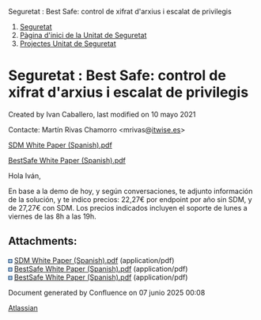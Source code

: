 Seguretat : Best Safe: control de xifrat d'arxius i escalat de privilegis  

1.  [Seguretat](index.md)
2.  [Pàgina d'inici de la Unitat de Seguretat](15368362.md)
3.  [Projectes Unitat de Seguretat](Projectes-Unitat-de-Seguretat_41517821.md)

Seguretat : Best Safe: control de xifrat d'arxius i escalat de privilegis
=========================================================================

Created by Ivan Caballero, last modified on 10 mayo 2021

  

Contacte: Martín Rivas Chamorro <mrivas@[itwise.es](http://itwise.es)\>

  

[SDM White Paper (Spanish).pdf](attachments/41522977/41522984.pdf)

[BestSafe White Paper (Spanish).pdf](attachments/41522977/41522985.pdf)

  

Hola Iván,

En base a la demo de hoy, y según conversaciones, te adjunto información de la solución, y te indico precios: 22,27€ por endpoint por año sin SDM, y de 27,27€ con SDM. Los precios indicados incluyen el soporte de lunes a viernes de las 8h a las 19h.

  

Attachments:
------------

![](images/icons/bullet_blue.gif) [SDM White Paper (Spanish).pdf](attachments/41522977/41522984.pdf) (application/pdf)  
![](images/icons/bullet_blue.gif) [BestSafe White Paper (Spanish).pdf](attachments/41522977/41522987.pdf) (application/pdf)  
![](images/icons/bullet_blue.gif) [BestSafe White Paper (Spanish).pdf](attachments/41522977/41522985.pdf) (application/pdf)  

Document generated by Confluence on 07 junio 2025 00:08

[Atlassian](http://www.atlassian.com/)